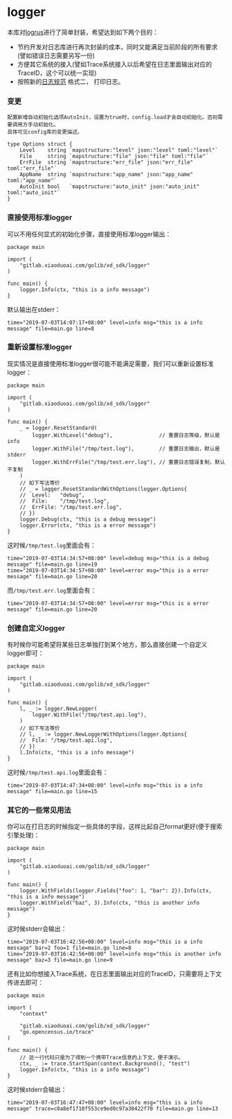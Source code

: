 # logger

本库对[logrus](https://github.com/sirupsen/logrus)进行了简单封装，希望达到如下两个目的：
- 节约开发对日志库进行再次封装的成本，同时又能满足当前阶段的所有要求(譬如错误日志需要另写一份)
- 方便其它系统的接入(譬如Trace系统接入以后希望在日志里面输出对应的TraceID，这个可以统一实现)
- 按照新的[日志规范](https://doc.xiaoduoai.com/pages/viewpage.action?pageId=272834643) 格式二， 打印日志。

### 变更
```golang
配置新增自动初始化选项AutoInit，设置为true时，config.load才会自动初始化。否则需要调用方手动初始化。
具体可见config库的变更描述。

type Options struct {
	Level    string `mapstructure:"level" json:"level" toml:"level"`
	File     string `mapstructure:"file" json:"file" toml:"file"`
	ErrFile  string `mapstructure:"err_file" json:"err_file" toml:"err_file"`
	AppName  string `mapstructure:"app_name" json:"app_name" toml:"app_name"`
	AutoInit bool   `mapstructure:"auto_init" json:"auto_init" toml:"auto_init"`
}

```

### 直接使用标准logger
可以不用任何显式的初始化步骤，直接使用标准logger输出：
```golang
package main

import (
	"gitlab.xiaoduoai.com/golib/xd_sdk/logger"
)

func main() {
	logger.Info(ctx, "this is a info message")
}
```
默认输出在stderr：
```shell
time="2019-07-03T14:07:17+08:00" level=info msg="this is a info message" file=main.go line=8
```

### 重新设置标准logger
现实情况是直接使用标准logger很可能不能满足需要，我们可以重新设置标准logger：
```golang
package main

import (
	"gitlab.xiaoduoai.com/golib/xd_sdk/logger"
)

func main() {
	_ = logger.ResetStandard(
		logger.WithLevel("debug"),               // 重置日志等级，默认是info
		logger.WithFile("/tmp/test.log"),        // 重置日志输出，默认是stderr
		logger.WithErrFile("/tmp/test.err.log"), // 重置日志错误复制，默认不复制
	)
	// 如下写法等价
	// _ = logger.ResetStandardWithOptions(logger.Options{
	// 	Level:   "debug",
	// 	File:    "/tmp/test.log",
	// 	ErrFile: "/tmp/test.err.log",
	// })
	logger.Debug(ctx, "this is a debug message")
	logger.Error(ctx, "this is a error message")
}
```
这时候`/tmp/test.log`里面会有：
```shell
time="2019-07-03T14:34:57+08:00" level=debug msg="this is a debug message" file=main.go line=19
time="2019-07-03T14:34:57+08:00" level=error msg="this is a error message" file=main.go line=20
```
而`/tmp/test.err.log`里面会有：
```shell
time="2019-07-03T14:34:57+08:00" level=error msg="this is a error message" file=main.go line=20
```

### 创建自定义logger
有时候你可能希望将某些日志单独打到某个地方，那么直接创建一个自定义logger即可：
```golang
package main

import (
	"gitlab.xiaoduoai.com/golib/xd_sdk/logger"
)

func main() {
	l, _ := logger.NewLogger(
		logger.WithFile("/tmp/test.api.log"),
	)
	// 如下写法等价
	// l, _ := logger.NewLoggerWithOptions(logger.Options{
	// 	File: "/tmp/test.api.log",
	// })
	l.Info(ctx, "this is a info message")
}
```
这时候`/tmp/test.api.log`里面会有：
```shell
time="2019-07-03T14:47:34+08:00" level=info msg="this is a info message" file=main.go line=15
```

### 其它的一些常见用法
你可以在打日志的时候指定一些具体的字段，这样比起自己format更好(便于搜索引擎处理)：
```golang
package main

import (
	"gitlab.xiaoduoai.com/golib/xd_sdk/logger"
)

func main() {
	logger.WithFields(logger.Fields{"foo": 1, "bar": 2}).Info(ctx, "this is a info message")
	logger.WithField("baz", 3).Info(ctx, "this is another info message")
}
```
这时候stderr会输出：
```shell
time="2019-07-03T16:42:56+08:00" level=info msg="this is a info message" bar=2 foo=1 file=main.go line=8
time="2019-07-03T16:42:56+08:00" level=info msg="this is another info message" baz=3 file=main.go line=9
```
还有比如你想接入Trace系统，在日志里面输出对应的TraceID，只需要将上下文传进去即可：
```golang
package main

import (
	"context"

	"gitlab.xiaoduoai.com/golib/xd_sdk/logger"
	"go.opencensus.io/trace"
)

func main() {
	// 这一行代码只是为了得到一个携带Trace信息的上下文，便于演示。
	ctx, _ := trace.StartSpan(context.Background(), "test")
	logger.Info(ctx, "this is a info message")
}
```
这时候stderr会输出：
```shell
time="2019-07-03T16:47:47+08:00" level=info msg="this is a info message" trace=c0a8ef1710f553ce9ed0c97a30422f70 file=main.go line=13
```
